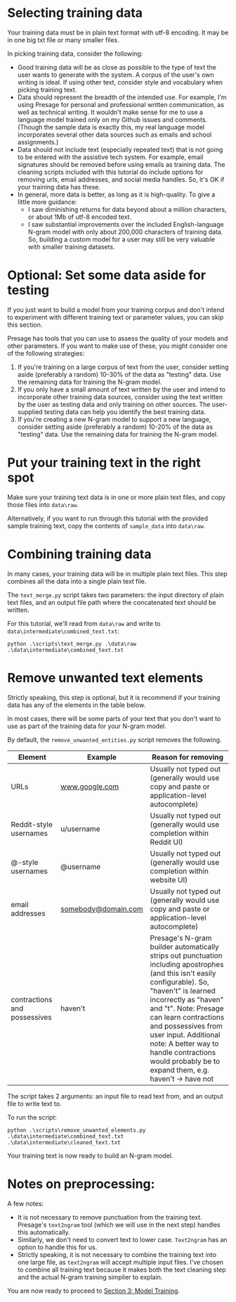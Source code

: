 # Selecting training data

Your training data must be in plain text format with utf-8 encoding.  It may be in one big txt file or many smaller files. 

In picking training data, consider the following: 
* Good training data will be as close as possible to the type of text the user wants to generate with the system. A corpus of the user's own writing is ideal. If using other text, consider style and vocabulary when picking training text.
* Data should represent the breadth of the intended use. For example, I'm using Presage for personal and professional written communication, as well as technical writing. It wouldn't make sense for me to use a language model trained only on my Github issues and comments. (Though the sample data is exactly this, my real language model incorporates several other data sources such as emails and school assignments.)
* Data should not include text (especially repeated text) that is not going to be entered with the assistive tech system. For example, email signatures should be removed before using emails as training data. The cleaning scripts included with this tutorial do include options for removing urls, email addresses, and social media handles. So, it's OK if your training data has these.
* In general, more data is better, as long as it is high-quality.  To give a little more guidance:
  * I saw diminishing returns for data beyond about a million characters, or about 1Mb of utf-8 encoded text. 
  * I saw substantial improvements over the included English-language N-gram model with only about 200,000 characters of training data. So, building a custom model for a user may still be very valuable with smaller training datasets.

# Optional: Set some data aside for testing

If you just want to build a model from your training corpus and don't intend to experiment with different training text or parameter values, you can skip this section.

Presage has tools that you can use to assess the quality of your models and other parameters. If you want to make use of these, you might consider one of the following strategies:

1. If you're training on a large corpus of text from the user, consider setting aside (preferably a random) 10-30% of the data as "testing" data. Use the remaining data for training the N-gram model.
2. If you only have a small amount of text written by the user and intend to incorporate other training data sources, consider using the text written by the user as testing data and only training on other sources. The user-supplied testing data can help you identify the best training data.
3. If you're creating a new N-gram model to support a new language, consider setting aside (preferably a random) 10-20% of the data as "testing" data. Use the remaining data for training the N-gram model.

# Put your training text in the right spot 

Make sure your training text data is in one or more plain text files, and copy those files into `data\raw`.

Alternatively, if you want to run through this tutorial with the provided sample training text, copy the contents of `sample_data` into `data\raw`.

# Combining training data

In many cases, your training data will be in multiple plain text files. This step combines all the data into a single plain text file.

The `text_merge.py` script takes two parameters: the input directory of plain text files, and an output file path where the concatenated text should be written.

For this tutorial, we'll read from `data\raw` and write to `data\intermediate\combined_text.txt`:
```
python .\scripts\text_merge.py .\data\raw .\data\intermediate\combined_text.txt
```

# Remove unwanted text elements
Strictly speaking, this step is optional, but it is recommend if your training data has any of the elements in the table below.

In most cases, there will be some parts of your text that you don't want to use as part of the training data for your N-gram model. 

By default, the `remove_unwanted_entities.py` script removes the following.

| Element | Example | Reason for removing |
| ------- | -------- | ------------------ |
| URLs | www.google.com | Usually not typed out (generally would use copy and paste or application-level autocomplete) |
| Reddit-style usernames | u/username | Usually not typed out (generally would use completion within Reddit UI) |
| @-style usernames | @username | Usually not typed out (generally would use completion within website UI) |
| email addresses | somebody@domain.com | Usually not typed out (generally would use copy and paste or application-level autocomplete) |
| contractions and possessives | haven't | Presage's N-gram  builder automatically strips out punctuation including apostrophes (and this isn't easily configurable). So, "haven't" is learned incorrectly as "haven" and "t". Note: Presage can learn contractions and possessives from user input. Additional note: A better way to handle contractions would probably be to expand them, e.g. haven't -> have not|

The script takes 2 arguments: an input file to read text from, and an output file to write text to.

To run the script:

```
python .\scripts\remove_unwanted_elements.py .\data\intermediate\combined_text.txt .\data\intermediate\cleaned_text.txt
```

Your training text is now ready to build an N-gram model.

# Notes on preprocessing:
A few notes:
- It is not necessary to remove punctuation from the training text. Presage's `text2ngram` tool (which we will use in the next step) handles this automatically.
- Similarly, we don't need to convert text to lower case. `Text2ngram` has an option to handle this for us.
- Strictly speaking, it is not necessary to combine the training text into one large file, as `text2ngram` will accept multiple input files. I've chosen to combine all training text because it makes both the text cleaning step and the actual N-gram training simplier to explain.

You are now ready to proceed to [Section 3: Model Training](./3_model_training.md).